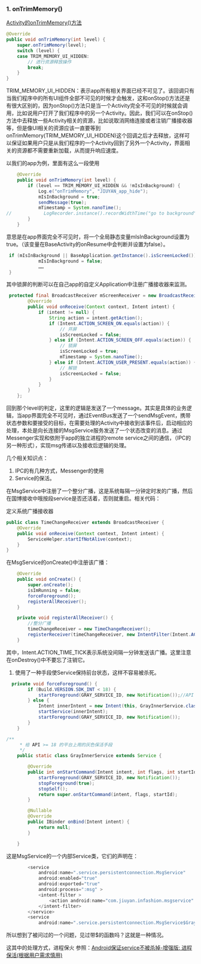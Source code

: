 ### 1. onTrimMemory\(\)

[Activity的onTrimMemory\(\)方法](http://blog.csdn.net/wzhidev/article/details/51786372)

```java
@Override
public void onTrimMemory(int level) {
    super.onTrimMemory(level);
    switch (level) {
    case TRIM_MEMORY_UI_HIDDEN:
        // 进行资源释放操作
        break;
    }
}
```

 TRIM\_MEMORY\_UI\_HIDDEN：表示app所有相关界面已经不可见了。该回调只有当我们程序中的所有UI组件全部不可见的时候才会触发，这和onStop\(\)方法还是有很大区别的，因为onStop\(\)方法只是当一个Activity完全不可见的时候就会调用，比如说用户打开了我们程序中的另一个Activity。因此，我们可以在onStop\(\)方法中去释放一些Activity相关的资源，比如说取消网络连接或者注销广播接收器等，但是像UI相关的资源应该一直要等到onTrimMemory\(TRIM\_MEMORY\_UI\_HIDDEN\)这个回调之后才去释放，这样可以保证如果用户只是从我们程序的一个Activity回到了另外一个Activity，界面相关的资源都不需要重新加载，从而提升响应速度。

以我们的app为例，里面有这么一段使用

```java
    @Override
    public void onTrimMemory(int level) {
        if (level == TRIM_MEMORY_UI_HIDDEN && !mIsInBackground) {
            Log.e("onTrimMemory", "JIUYAN_app_hide");
            mIsInBackground = true;
            sendMessage(true);
            mTimestamp = System.nanoTime();
//            LogRecorder.instance().recordWidthTime("go to background");
        }
    }
```

 意思是在app界面完全不可见时，将一个全局静态变量mIsInBackground设置为true。（该变量在BaseActivity的onResume中会判断并设置为false）。

```java
 if (mIsInBackground || BaseApplication.getInstance().isScreenLocked()) {
            mIsInBackground = false;
            ……
 }
```

其中锁屏的判断可以在自己app的自定义Application中注册广播接收器来监测。

```java
 protected final BroadcastReceiver mScreenReceiver = new BroadcastReceiver() {
        @Override
        public void onReceive(Context context, Intent intent) {
            if (intent != null) {
                String action = intent.getAction();
                if (Intent.ACTION_SCREEN_ON.equals(action)) {
                    // 开屏
                    isScreenLocked = false;
                } else if (Intent.ACTION_SCREEN_OFF.equals(action)) {
                    // 锁屏
                    isScreenLocked = true;
                    mTimestamp = System.nanoTime();
                } else if (Intent.ACTION_USER_PRESENT.equals(action)) {
                    // 解锁
                    isScreenLocked = false;
                }
            }
        }
    };
```

回到那个level的判定，这里的逻辑是发送了一个message。其实是具体的业务逻辑，当app界面完全不可见时，通过EventBus发送了一个sendMsgEvent，携带状态参数和要接受的目标，在需要处理的Activity中接收到该事件后，启动相应的处理，本处是向长连接的MsgService服务发送了一个状态改变的消息。通过Messenger实现和依附于app的独立进程的remote service之间的通信，（IPC的另一种形式），实现msg传递以及接收后逻辑的处理。

几个相关知识点：

1. IPC的有几种方式，Messenger的使用
2. Service的保活。

在MsgService中注册了一个整分广播，这是系统每隔一分钟定时发的广播，然后在国博接收中哦按段service是否还活着，否则就重启。相关代码：

定义系统广播接收器

```java
public class TimeChangeReceiver extends BroadcastReceiver {
    @Override
    public void onReceive(Context context, Intent intent) {
        ServiceHelper.startIfNotAlive(context);
    }
}
```

在MsgService的onCreate\(\)中注册该广播：

```java
    @Override
    public void onCreate() {
        super.onCreate();
        isImRunning = false;
        forceForeground();
        registerAllReceiver();
    }
```

```java
    private void registerAllReceiver() {
        //整分广播
        timeChangeReceiver = new TimeChangeReceiver();
        registerReceiver(timeChangeReceiver, new IntentFilter(Intent.ACTION_TIME_TICK));
    }
```

其中，Intent.ACTION\_TIME\_TICK表示系统没间隔一分钟发送该广播。这里注意在onDestroy\(\)中不要忘了注销它。

1. 使用了一种手段使Service保持前台状态，这样不容易被杀死。

```java
  private void forceForeground() {
        if (Build.VERSION.SDK_INT < 18) {
            startForeground(GRAY_SERVICE_ID, new Notification());//API < 18 ，此方法能有效隐藏Notification上的图标
        } else {
            Intent innerIntent = new Intent(this, GrayInnerService.class);
            startService(innerIntent);
            startForeground(GRAY_SERVICE_ID, new Notification());
        }
    }
```

```java
/**
     * 给 API >= 18 的平台上用的灰色保活手段
     */
    public static class GrayInnerService extends Service {

        @Override
        public int onStartCommand(Intent intent, int flags, int startId) {
            startForeground(GRAY_SERVICE_ID, new Notification());
            stopForeground(true);
            stopSelf();
            return super.onStartCommand(intent, flags, startId);
        }

        @Nullable
        @Override
        public IBinder onBind(Intent intent) {
            return null;
        }

    }
```

这是MsgService的一个内部Service类，它们的声明在：

```java
        <service
            android:name=".service.persistentconnection.MsgService"
            android:enabled="true"
            android:exported="true"
            android:process=":msg" >
            <intent-filter >
                <action android:name="com.jiuyan.infashion.msgservice" />
            </intent-filter>
        </service>
        <service
            android:name=".service.persistentconnection.MsgService$GrayInnerService" />
```

所以想到了被问过的一个问题，见过带$的函数吗？这就是一种情况。

这其中的处理方式，进程保火 参照：[Android保证service不被杀掉-增强版: 进程保活\(根据用户需求慎用\)](http://blog.csdn.net/u011622280/article/details/52311344)

